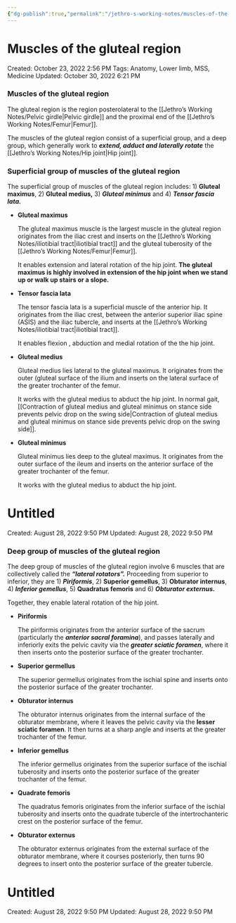 ```yaml
---
{"dg-publish":true,"permalink":"/jethro-s-working-notes/muscles-of-the-gluteal-region/","dgPassFrontmatter":true}
---
```



# Muscles of the gluteal region

Created: October 23, 2022 2:56 PM
Tags: Anatomy, Lower limb, MSS, Medicine
Updated: October 30, 2022 6:21 PM

### Muscles of the gluteal region

The gluteal region is the region posterolateral to the [[Jethro’s Working Notes/Pelvic girdle\|Pelvic girdle]] and the proximal end of the [[Jethro’s Working Notes/Femur\|Femur]].

The muscles of the gluteal region consist of a superficial group, and a deep group, which generally work to ***********************************extend, adduct and laterally rotate*********************************** the [[Jethro’s Working Notes/Hip joint\|Hip joint]].

### Superficial group of muscles of the gluteal region

The superficial group of muscles of the gluteal region includes: 1) ******Gluteal maximus******, 2) **************Gluteal medius,************** 3) ***************Gluteal minimus*************** and 4) *******************Tensor fascia lata.*******************

- ******************************Gluteal maximus******************************
    
    The gluteal maximus muscle is the largest muscle in the gluteal region originates from the iliac crest and inserts on the [[Jethro’s Working Notes/iliotibial tract\|iliotibial tract]] and the gluteal tuberosity of the [[Jethro’s Working Notes/Femur\|Femur]].
    
    It enables extension and lateral rotation of the hip joint. ******************************************************************************The gluteal maximus is highly involved in extension of the hip joint when we stand up or walk up stairs or a slope.******************************************************************************
    
- ************************************Tensor fascia lata************************************
    
    The tensor fascia lata is a superficial muscle of the anterior hip. It originates from the iliac crest, between the anterior superior iliac spine (ASIS) and the iliac tubercle, and inserts at the [[Jethro’s Working Notes/iliotibial tract\|iliotibial tract]].
    
    It enables flexion , abduction and medial rotation of the the hip joint.
    
- ****************************Gluteal medius****************************
    
    Gluteal medius lies lateral to the gluteal maximus. It originates from the outer (gluteal surface of the ilium and inserts on the lateral surface of the greater trochanter of the femur.
    
     It works with the gluteal medius to abduct the hip joint. In normal gait,  [[Contraction of gluteal medius and gluteal minimus on stance side prevents pelvic drop on the swing side\|Contraction of gluteal medius and gluteal minimus on stance side prevents pelvic drop on the swing side]].
    
- ****Gluteal minimus****
    
    Gluteal minimus lies deep to the gluteal maximus. It originates from the outer surface of the ileum and inserts on the anterior surface of the greater trochanter of the femur.
    
    It works with the gluteal medius to abduct the hip joint.
    


<div class="transclusion internal-embed is-loaded"><div class="markdown-embed">





# Untitled

Created: August 28, 2022 9:50 PM
Updated: August 28, 2022 9:50 PM

</div></div>


### Deep group of muscles of the gluteal region

The deep group of muscles of the gluteal region involve 6 muscles that are collectively called the *******************“lateral rotators”.******************* Proceeding from superior to inferior, they are 1) ***********Piriformis***********, 2) **********************Superior gemellus**********************, 3) ******************Obturator internus******************, 4) *********Inferior gemellus*********, 5) **********************Quadratus femoris********************** and 6) *******************Obturator externus.*******************

Together, they enable lateral rotation of the hip joint.

- ********************Piriformis********************
    
    The piriformis originates from the anterior surface of the sacrum (particularly the *********anterior sacral foramina*********), and passes laterally and inferiorly exits the pelvic cavity via the ***********************greater sciatic foramen***********************, where it then inserts onto the posterior surface of the greater trochanter.
    
- ******************************Superior germellus******************************
    
    The superior germellus originates from the ischial spine and inserts onto the posterior surface of the greater trochanter.
    
- ******Obturator internus******
    
    The obturator internus originates from the internal surface of the obturator membrane, where it leaves the pelvic cavity via the **********************lesser sciatic foramen**********************. It then turns at a sharp angle and inserts at the greater trochanter of the femur.
    
- **********************************Inferior gemellus**********************************
    
    The inferior germellus originates from the superior surface of the ischial tuberosity and inserts onto the posterior surface of the greater trochanter of the femur.
    
- ********************************Quadrate femoris********************************
    
    The quadratus femoris originates from the inferior surface of the ischial tuberosity and inserts onto the quadrate tubercle of the intertrochanteric crest on the posterior surface of the femur.
    
- ************************************Obturator externus************************************
    
    The obturator externus originates from the external surface of the obturator membrane, where it courses posteriorly, then turns 90 degrees to insert onto the posterior surface of the greater tubercle.
    


<div class="transclusion internal-embed is-loaded"><div class="markdown-embed">





# Untitled

Created: August 28, 2022 9:50 PM
Updated: August 28, 2022 9:50 PM

</div></div>
